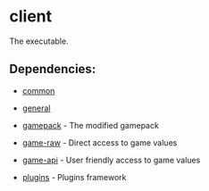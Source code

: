 # client

The executable.

## Dependencies:

* [common](https://github.com/RuneSuite/client/tree/master/common)

* [general](https://github.com/RuneSuite/general)

* [gamepack](https://github.com/RuneSuite/client/tree/master/gamepack) - The modified gamepack

* [game-raw](https://github.com/RuneSuite/client/tree/master/game-raw) - Direct access to game values

* [game-api](https://github.com/RuneSuite/client/tree/master/game-api) - User friendly access to game values

* [plugins](https://github.com/RuneSuite/client/tree/master/plugins) - Plugins framework